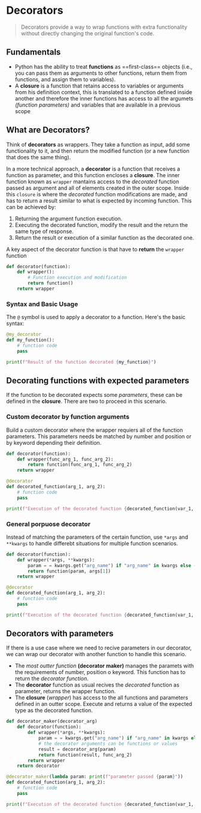 # Decorators
> Decorators provide a way to wrap functions with extra functionality without directly changing the original function's code.

## Fundamentals
- Python has the ability to treat **functions** as ==first-class== objects (i.e., you can pass them as arguments to other functions, return them from functions, and assign them to variables).
- A **closure** is a function that retains access to variables or arguments from his definition context, this is translated to a function defined inside another and therefore the inner functions has access to all the argumets *(function parameters)* and variables that are available in a previous scope

## What are Decorators?
Think of **decorators** as wrappers. They take a function as input, add some functionality to it, and then return the modified function (or a new function that does the same thing).  

In a more technical approach, a **decorator** is a function that receives a function as parameter, and this function encloses a **closure**. The inner function known as `wrapper` mantains access to the *decorated* function passed as argument and all of elements created in the outer scope. Inside this `closure` is where the *decorated* function modifications are made, and has to return a result similar to what is expected by incoming function.
This can be achieved by:
1. Returning the argument function execution.
2. Executing the decorated function, modify the result and the return the same type of response.
3. Return the result or execution of a similar function as the decorated one.

A key aspect of the decorator function is that have to **return** the `wrapper` function

```python
def decorator(function):
    def wrapper():
        # Function execution and modification
        return function()
    return wrapper
```

### Syntax and Basic Usage

The `@` symbol is used to apply a decorator to a function.  Here's the basic syntax:

```python
@my_decorator
def my_function():
    # function code
    pass

print(f"Result of the function decorated {my_function}")
```

## Decorating functions with expected parameters
If the function to be decorated expects some *parameters*, these can be defined in the **closure**.
There are two to proceed in this scenario.

### Custom decorator by function arguments
Build a custom decorator where the wrapper requiers all of the function parameters. This parameters needs be matched by number and position or by keyword depending their definition.

```python
def decorator(function):
    def wrapper(func_arg_1, func_arg_2):
        return function(func_arg_1, func_arg_2)
    return wrapper

@decorator
def decorated_function(arg_1, arg_2):
    # function code
    pass

print(f"Execution of the decorated function {decorated_function(var_1, var_2)}")
```

### General porpuose decorator
Instead of matching the parameters of the certain function, use `*args` and `**kwargs` to handle differebt situations for multiple function scenarios.

```python
def decorator(function):
    def wrapper(*args, **kwargs):
        param = = kwargs.get("arg_name") if "arg_name" in kwargs else (args[0] if args else None)
        return function(param, args[1])
    return wrapper

@decorator
def decorated_function(arg_1, arg_2):
    # function code
    pass

print(f"Execution of the decorated function {decorated_function(var_1, var_2)}")
```

## Decorators with parameters
If there is a use case where we need to recive parameters in our decorator, we can wrap our decorator with another function to handle this scenario.
- The *most outter function* **(decorator maker)** manages the paramets with the requirements of number, position o keyword. This function has to return the *decorator function*.
- The **decorator** function as usual recives the *decorated* function as parameter, returns the wrapper function.
- The **closure** (*wrapper*) has access to the all functions and parameters defined in an outter scope. Execute and returns a value of the expected type as the decorated function.

```python
def decorator_maker(decorator_arg)
    def decorator(function):
        def wrapper(*args, **kwargs):
            param = = kwargs.get("arg_name") if "arg_name" in kwargs else (args[0] if args else None)
            # the decorator arguments can be functions or values
            result = decorator_arg(param)
            return function(result, func_arg_2)
        return wrapper
    return decorator

@decorator_maker(lambda param: print(f"parameter passed {param}"))
def decorated_function(arg_1, arg_2):
    # function code
    pass

print(f"Execution of the decorated function {decorated_function(var_1, var_2)}")
```